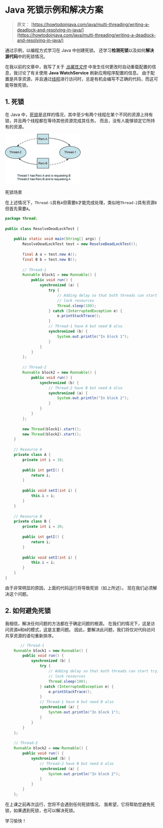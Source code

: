 # Java 死锁示例和解决方案

> 原文： [https://howtodoinjava.com/java/multi-threading/writing-a-deadlock-and-resolving-in-java/](https://howtodoinjava.com/java/multi-threading/writing-a-deadlock-and-resolving-in-java/)

通过示例，以编程方式学习在 Java 中创建死锁。 还学习**检测死锁**以及如何**解决源代码**中的死锁情况。

在我以前的文章中，我写了关于 *[当属性文件](//howtodoinjava.com/java-7/auto-reload-of-configuration-when-any-change-happen/ "Auto reload of configuration when any change happen")* 中发生任何更改时自动重载配置的信息，我讨论了有关使用 **Java WatchService** 刷新应用程序配置的信息。 由于配置是共享资源，并且通过[线程](https://docs.oracle.com/javase/6/docs/api/java/lang/Thread.html "Java Thread class")进行访问时，总是有机会编写不正确的代码，而这可能导致死锁。

## 1\. 死锁

在 Java 中，[死锁](https://en.wikipedia.org/wiki/Deadlock)是这样的情况，其中至少有两个线程在某个不同的资源上持有锁，并且两个线程都在等待其他资源完成其任务。 而且，没有人能够锁定它所持有的资源。

![deadlock scenario](img/303f44c1bcd61ac6ab372be2ec5f90dc.png)

死锁场景

在上述情况下，`Thread-1`具有`A`但需要`B`才能完成处理，类似地`Thread-2`具有资源`B`但首先需要`A`。

```java
package thread;

public class ResolveDeadLockTest {

	public static void main(String[] args) {
		ResolveDeadLockTest test = new ResolveDeadLockTest();

		final A a = test.new A();
		final B b = test.new B();

		// Thread-1
		Runnable block1 = new Runnable() {
			public void run() {
				synchronized (a) {
					try {
						// Adding delay so that both threads can start trying to
						// lock resources
						Thread.sleep(100);
					} catch (InterruptedException e) {
						e.printStackTrace();
					}
					// Thread-1 have A but need B also
					synchronized (b) {
						System.out.println("In block 1");
					}
				}
			}
		};

		// Thread-2
		Runnable block2 = new Runnable() {
			public void run() {
				synchronized (b) {
					// Thread-2 have B but need A also
					synchronized (a) {
						System.out.println("In block 2");
					}
				}
			}
		};

		new Thread(block1).start();
		new Thread(block2).start();
	}

	// Resource A
	private class A {
		private int i = 10;

		public int getI() {
			return i;
		}

		public void setI(int i) {
			this.i = i;
		}
	}

	// Resource B
	private class B {
		private int i = 20;

		public int getI() {
			return i;
		}

		public void setI(int i) {
			this.i = i;
		}
	}
}

```

由于非常明显的原因，上面的代码运行将导致死锁（如上所述）。 现在我们必须解决这个问题。

## 2\. 如何避免死锁

我相信，解决任何问题的方法都在于确定问题的根源。 在我们的情况下，这是访问资源`A`和`B`的模式，这是主要问题。 因此，要解决此问题，我们将仅对代码访问共享资源的语句重新排序。

```java
       // Thread-1
	Runnable block1 = new Runnable() {
		public void run() {
			synchronized (b) {
				try {
					// Adding delay so that both threads can start trying to
					// lock resources
					Thread.sleep(100);
				} catch (InterruptedException e) {
					e.printStackTrace();
				}
				// Thread-1 have A but need B also
				synchronized (a) {
					System.out.println("In block 1");
				}
			}
		}
	};

	// Thread-2
	Runnable block2 = new Runnable() {
		public void run() {
			synchronized (b) {
				// Thread-2 have B but need A also
				synchronized (a) {
					System.out.println("In block 2");
				}
			}
		}
	};

```

在上课之前再次运行，您将不会遇到任何死锁情况。 我希望，它将帮助您避免死锁，如果遇到死锁，也可以解决死锁。

学习愉快！